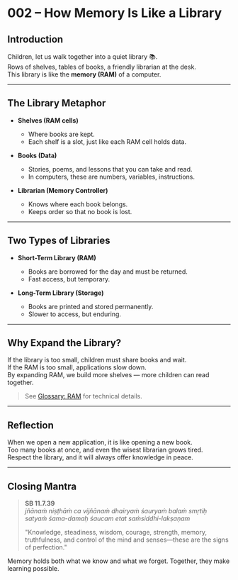 # 002 – How Memory Is Like a Library

## Introduction

Children, let us walk together into a quiet library 📚.  
Rows of shelves, tables of books, a friendly librarian at the desk.  
This library is like the **memory (RAM)** of a computer.

---

## The Library Metaphor

- **Shelves (RAM cells)**  
  - Where books are kept.  
  - Each shelf is a slot, just like each RAM cell holds data.  

- **Books (Data)**  
  - Stories, poems, and lessons that you can take and read.  
  - In computers, these are numbers, variables, instructions.  

- **Librarian (Memory Controller)**  
  - Knows where each book belongs.  
  - Keeps order so that no book is lost.  

---

## Two Types of Libraries

- **Short-Term Library (RAM)**  
  - Books are borrowed for the day and must be returned.  
  - Fast access, but temporary.  

- **Long-Term Library (Storage)**  
  - Books are printed and stored permanently.  
  - Slower to access, but enduring.  

---

## Why Expand the Library?

If the library is too small, children must share books and wait.  
If the RAM is too small, applications slow down.  
By expanding RAM, we build more shelves — more children can read together.  

> See [Glossary: RAM](glossary.md#r) for technical details.  

---

## Reflection

When we open a new application, it is like opening a new book.  
Too many books at once, and even the wisest librarian grows tired.  
Respect the library, and it will always offer knowledge in peace.  

---

## Closing Mantra

> **SB 11.7.39**  
> *jñānaṁ niṣṭhāṁ ca vijñānaṁ dhairyaṁ śauryaṁ balaṁ smṛtiḥ  
> satyaṁ śama-damaḥ śaucam etat saṁsiddhi-lakṣaṇam*  
>  
> "Knowledge, steadiness, wisdom, courage, strength, memory, truthfulness, and control of the mind and senses—these are the signs of perfection."  

Memory holds both what we know and what we forget. Together, they make learning possible.
